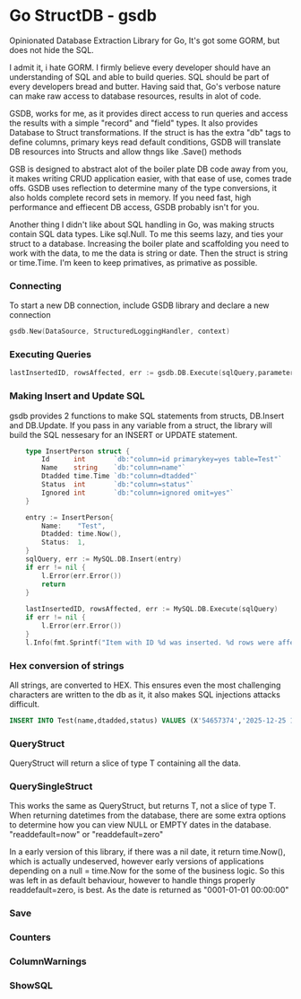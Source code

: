 # Go StructDB - gsdb

Opinionated Database Extraction Library for Go, It's got some GORM, but does not hide the SQL. 

I admit it, i hate GORM. I firmly believe every developer should have an understanding of SQL and able to build queries. SQL should be part of every developers bread and butter. Having said that, Go's verbose nature can make raw access to database resources, results in alot of code. 

GSDB, works for me, as it provides direct access to run queries and access the results with a simple "record" and "field" types. It also provides Database to Struct transformations. If the struct is has the extra "db" tags to define columns, primary keys read default conditions, GSDB will translate DB resources into Structs and allow thngs like <struct>.Save() methods

GSB is designed to abstract alot of the boiler plate DB code away from you, it makes writing CRUD application easier, with that ease of use, comes trade offs. GSDB uses reflection to determine many of the type conversions, it also holds complete record sets in memory. If you need fast, high performance and effiecent DB access, GSDB probably isn't for you.

Another thing I didn't like about SQL handling in Go, was making structs contain SQL data types. Like sql.Null. To me this seems lazy, and ties your struct to a database. Increasing the boiler plate and scaffolding you need to work with the data, to me the data is string or date. Then the struct is string or time.Time. I'm keen to keep primatives, as primative as possible. 

### Connecting

To start a new DB connection, include GSDB library and declare a new connection

```go
gsdb.New(DataSource, StructuredLoggingHandler, context)
```


### Executing Queries

```go
lastInsertedID, rowsAffected, err := gsdb.DB.Execute(sqlQuery,parameters...)
```
### Making Insert and Update SQL

gsdb provides 2 functions to make SQL statements from structs, DB.Insert and DB.Update. If you pass in any variable from a struct, the library will build the SQL nessesary for an INSERT or UPDATE statement.

```go
    type InsertPerson struct {
        Id      int       `db:"column=id primarykey=yes table=Test"`
        Name    string    `db:"column=name"`
        Dtadded time.Time `db:"column=dtadded"`
        Status  int       `db:"column=status"`
        Ignored int       `db:"column=ignored omit=yes"`
    }

	entry := InsertPerson{
		Name:    "Test",
		Dtadded: time.Now(),
		Status:  1,
	}
	sqlQuery, err := MySQL.DB.Insert(entry)
	if err != nil {
		l.Error(err.Error())
		return
	}
	
	lastInsertedID, rowsAffected, err := MySQL.DB.Execute(sqlQuery)
	if err != nil {
		l.Error(err.Error())
	}
	l.Info(fmt.Sprintf("Item with ID %d was inserted. %d rows were affected", lastInsertedID, rowsAffected))
```

### Hex conversion of strings

All strings, are converted to HEX. This ensures even the most challenging characters are written to the db as it, it also makes SQL injections attacks difficult.  

```sql
INSERT INTO Test(name,dtadded,status) VALUES (X'54657374','2025-12-25 15:29:25',1);
```

### QueryStruct

QueryStruct will return a slice of type T containing all the data.

### QuerySingleStruct

This works the same as QueryStruct, but returns T, not a slice of type T. 
When returning datetimes from the database, there are some extra options to determine how you can view NULL or EMPTY dates in the database. "readdefault=now" or "readdefault=zero"

In a early version of this library, if there was a nil date, it return time.Now(), which is actually undeserved, however early versions of applications depending on a null = time.Now for the some of the business logic. So this was left in as default behaviour, however to handle things properly readdefault=zero, is best. As the date is returned as "0001-01-01 00:00:00"

### Save

### Counters

### ColumnWarnings

### ShowSQL

